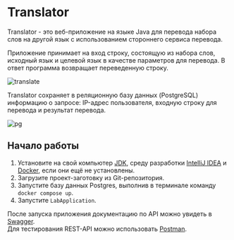 # Translator
Translator - это веб-приложение на языке Java для перевода набора слов на другой язык с использованием стороннего сервиса перевода.

Приложение принимает на вход строку, состоящую из набора слов, исходный язык и целевой язык в качестве параметров для перевода. В ответ программа возвращает переведенную строку.

![translate](https://github.com/user-attachments/assets/8487be1e-9e6c-418d-a344-5ae7479c7268)

Translator сохраняет в реляционную базу данных (PostgreSQL) информацию о запросе: IP-адрес пользователя, входную строку для перевода и результат перевода.

![pg](https://github.com/user-attachments/assets/b572362c-68c0-40a6-8364-9af26f37b361)

## Начало работы
1. Установите на свой компьютер [JDK](https://www.oracle.com/cis/java/technologies/downloads/), среду разработки [IntelliJ IDEA](https://www.jetbrains.com/ru-ru/idea/download/?section=windows) и [Docker](https://www.docker.com/products/docker-desktop/), если они ещё не установлены.
2. Загрузите проект-заготовку из Git-репозитория.
3. Запустите базу данных Postgres, выполнив в терминале команду `docker compose up`.
5. Запустите `LabApplication`.

После запуска приложения документацию по API можно увидеть в [Swagger](http://localhost:8080/swagger-ui/index.html).  
Для тестирования REST-API можно использовать [Postman](https://www.postman.com/downloads/).
